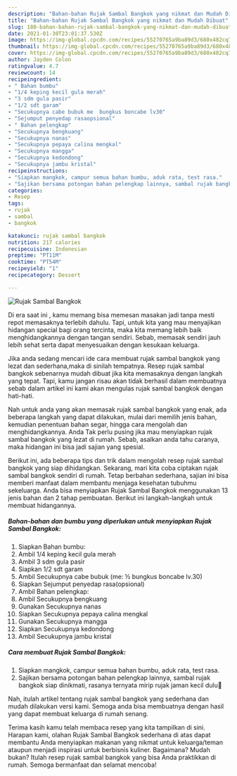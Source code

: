 ```yaml
---
description: "Bahan-bahan Rujak Sambal Bangkok yang nikmat dan Mudah Dibuat"
title: "Bahan-bahan Rujak Sambal Bangkok yang nikmat dan Mudah Dibuat"
slug: 180-bahan-bahan-rujak-sambal-bangkok-yang-nikmat-dan-mudah-dibuat
date: 2021-01-30T23:01:37.530Z
image: https://img-global.cpcdn.com/recipes/55270765a9ba89d3/680x482cq70/rujak-sambal-bangkok-foto-resep-utama.jpg
thumbnail: https://img-global.cpcdn.com/recipes/55270765a9ba89d3/680x482cq70/rujak-sambal-bangkok-foto-resep-utama.jpg
cover: https://img-global.cpcdn.com/recipes/55270765a9ba89d3/680x482cq70/rujak-sambal-bangkok-foto-resep-utama.jpg
author: Jayden Colon
ratingvalue: 4.7
reviewcount: 14
recipeingredient:
- " Bahan bumbu"
- "1/4 keping kecil gula merah"
- "3 sdm gula pasir"
- "1/2 sdt garam"
- "Secukupnya cabe bubuk me  bungkus boncabe lv30"
- "Sejumput penyedap rasaopsional"
- " Bahan pelengkap"
- "Secukupnya bengkuang"
- "Secukupnya nanas"
- "Secukupnya pepaya calina mengkal"
- "Secukupnya mangga"
- "Secukupnya kedondong"
- "Secukupnya jambu kristal"
recipeinstructions:
- "Siapkan mangkok, campur semua bahan bumbu, aduk rata, test rasa."
- "Sajikan bersama potongan bahan pelengkap lainnya, sambal rujak bangkok siap dinikmati, rasanya ternyata mirip rujak jaman kecil dulu🤭"
categories:
- Resep
tags:
- rujak
- sambal
- bangkok

katakunci: rujak sambal bangkok 
nutrition: 217 calories
recipecuisine: Indonesian
preptime: "PT11M"
cooktime: "PT54M"
recipeyield: "1"
recipecategory: Dessert

---
```



![Rujak Sambal Bangkok](https://img-global.cpcdn.com/recipes/55270765a9ba89d3/680x482cq70/rujak-sambal-bangkok-foto-resep-utama.jpg)

Di era  saat ini , kamu memang bisa memesan masakan jadi tanpa mesti repot memasaknya terlebih dahulu. Tapi, untuk kita yang mau menyajikan hidangan special bagi orang tercinta, maka kita memang lebih baik menghidangkannya dengan tangan sendiri. Sebab, memasak sendiri jauh lebih sehat serta dapat menyesuaikan dengan kesukaan keluarga.

Jika anda sedang mencari ide cara membuat rujak sambal bangkok yang lezat dan sederhana,maka di sinilah tempatnya. Resep rujak sambal bangkok  sebenarnya mudah dibuat jika kita memasaknya dengan langkah yang tepat. Tapi, kamu jangan risau akan tidak berhasil dalam membuatnya 
sebab dalam artikel ini kami akan mengulas rujak sambal bangkok dengan hati-hati.  



Nah untuk anda yang akan memasak rujak sambal bangkok yang enak, ada beberapa langkah yang dapat dilakukan, mulai dari memilih jenis bahan, kemudian penentuan bahan segar, hingga cara mengolah dan menghidangkannya. Anda Tak perlu pusing jika mau menyiapkan rujak sambal bangkok yang lezat di rumah. Sebab, asalkan anda  tahu caranya, maka hidangan ini bisa jadi sajian yang spesial.

Berikut ini, ada beberapa tips dan trik dalam mengolah resep rujak sambal bangkok yang siap dihidangkan. Sekarang, mari kita coba ciptakan rujak sambal bangkok sendiri di rumah. Tetap berbahan sederhana, sajian ini bisa memberi manfaat dalam membantu menjaga kesehatan tubuhmu sekeluarga. Anda bisa menyiapkan Rujak Sambal Bangkok menggunakan 13 jenis bahan dan 2 tahap pembuatan. Berikut ini langkah-langkah untuk membuat hidangannya.

<!--inarticleads1-->

##### Bahan-bahan dan bumbu yang diperlukan untuk menyiapkan Rujak Sambal Bangkok:

1. Siapkan  Bahan bumbu:
1. Ambil 1/4 keping kecil gula merah
1. Ambil 3 sdm gula pasir
1. Siapkan 1/2 sdt garam
1. Ambil Secukupnya cabe bubuk (me: ½ bungkus boncabe lv.30)
1. Siapkan Sejumput penyedap rasa(opsional)
1. Ambil  Bahan pelengkap:
1. Ambil Secukupnya bengkuang
1. Gunakan Secukupnya nanas
1. Siapkan Secukupnya pepaya calina mengkal
1. Gunakan Secukupnya mangga
1. Siapkan Secukupnya kedondong
1. Ambil Secukupnya jambu kristal




<!--inarticleads2-->

##### Cara membuat Rujak Sambal Bangkok:

1. Siapkan mangkok, campur semua bahan bumbu, aduk rata, test rasa.
1. Sajikan bersama potongan bahan pelengkap lainnya, sambal rujak bangkok siap dinikmati, rasanya ternyata mirip rujak jaman kecil dulu🤭




Nah, itulah artikel tentang  rujak sambal bangkok  yang sederhana dan mudah dilakukan versi kami. Semoga anda bisa membuatnya dengan hasil yang dapat membuat keluarga di rumah senang. 

Terima kasih kamu telah membaca resep yang kita tampilkan di sini. Harapan kami, olahan  Rujak Sambal Bangkok sederhana di atas dapat membantu Anda menyiapkan makanan yang nikmat untuk keluarga/teman ataupun menjadi inspirasi untuk berbisnis kuliner. Bagaimana? Mudah bukan? Itulah resep rujak sambal bangkok yang bisa Anda praktikkan di rumah. Semoga bermanfaat dan selamat mencoba!

